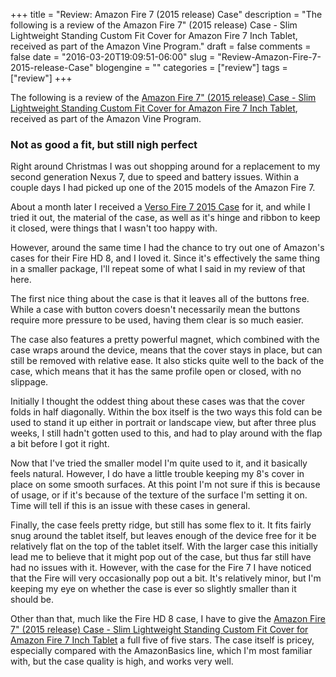 +++
title = "Review: Amazon Fire 7 (2015 release) Case"
description = "The following is a review of the Amazon Fire 7\" (2015 release) Case - Slim Lightweight Standing Custom Fit Cover for Amazon Fire 7 Inch Tablet, received as part of the Amazon Vine Program."
draft = false
comments = false
date = "2016-03-20T19:09:51-06:00"
slug = "Review-Amazon-Fire-7-2015-release-Case"
blogengine = ""
categories = ["review"]
tags = ["review"]
+++

The following is a review of the [Amazon Fire 7" (2015 release) Case - Slim Lightweight Standing Custom Fit Cover for Amazon Fire 7 Inch Tablet](http://amzn.to/21Crdpw), received as part of the Amazon Vine Program.

### Not as good a fit, but still nigh perfect

Right around Christmas I was out shopping around for a replacement to my second generation Nexus 7, due to speed and battery issues. Within a couple days I had picked up one of the 2015 models of the Amazon Fire 7.

About a month later I received a [Verso Fire 7 2015 Case](http://amzn.to/1KASRLG) for it, and while I tried it out, the material of the case, as well as it's hinge and ribbon to keep it closed, were things that I wasn't too happy with.

However, around the same time I had the chance to try out one of Amazon's cases for their Fire HD 8, and I loved it. Since it's effectively the same thing in a smaller package, I'll repeat some of what I said in my review of that here.

The first nice thing about the case is that it leaves all of the buttons free. While a case with button covers doesn't necessarily mean the buttons require more pressure to be used, having them clear is so much easier.

The case also features a pretty powerful magnet, which combined with the case wraps around the device, means that the cover stays in place, but can still be removed with relative ease. It also sticks quite well to the back of the case, which means that it has the same profile open or closed, with no slippage.

Initially I thought the oddest thing about these cases was that the cover folds in half diagonally. Within the box itself is the two ways this fold can be used to stand it up either in portrait or landscape view, but after three plus weeks, I still hadn't gotten used to this, and had to play around with the flap a bit before I got it right.

Now that I've tried the smaller model I'm quite used to it, and it basically feels natural. However, I do have a little trouble keeping my 8's cover in place on some smooth surfaces. At this point I'm not sure if this is because of usage, or if it's because of the texture of the surface I'm setting it on. Time will tell if this is an issue with these cases in general.

Finally, the case feels pretty ridge, but still has some flex to it. It fits fairly snug around the tablet itself, but leaves enough of the device free for it be relatively flat on the top of the tablet itself. With the larger case this initially lead me to believe that it might pop out of the case, but thus far still have had no issues with it. However, with the case for the Fire 7 I have noticed that the Fire will very occasionally pop out a bit. It's relatively minor, but I'm keeping my eye on whether the case is ever so slightly smaller than it should be. 

Other than that, much like the Fire HD 8 case, I have to give the [Amazon Fire 7" (2015 release) Case - Slim Lightweight Standing Custom Fit Cover for Amazon Fire 7 Inch Tablet](http://amzn.to/21Crdpw) a full five of five stars. The case itself is pricey, especially compared with the AmazonBasics line, which I'm most familiar with, but the case quality is high, and works very well.
